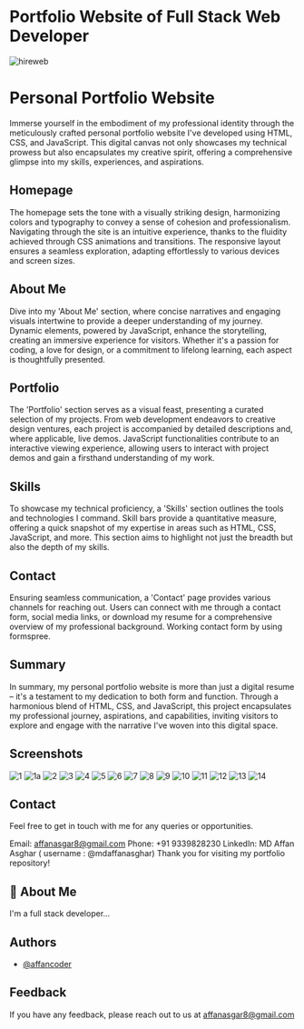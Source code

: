# Portfolio Website of Full Stack Web Developer

![hireweb](https://github.com/affancoder/Portfolio_Website/assets/113276865/191de61a-ce85-41a8-9ba0-bb1657226c26)

# Personal Portfolio Website

Immerse yourself in the embodiment of my professional identity through the meticulously crafted personal portfolio website I've developed using HTML, CSS, and JavaScript. This digital canvas not only showcases my technical prowess but also encapsulates my creative spirit, offering a comprehensive glimpse into my skills, experiences, and aspirations.

## Homepage

The homepage sets the tone with a visually striking design, harmonizing colors and typography to convey a sense of cohesion and professionalism. Navigating through the site is an intuitive experience, thanks to the fluidity achieved through CSS animations and transitions. The responsive layout ensures a seamless exploration, adapting effortlessly to various devices and screen sizes.

## About Me

Dive into my 'About Me' section, where concise narratives and engaging visuals intertwine to provide a deeper understanding of my journey. Dynamic elements, powered by JavaScript, enhance the storytelling, creating an immersive experience for visitors. Whether it's a passion for coding, a love for design, or a commitment to lifelong learning, each aspect is thoughtfully presented.

## Portfolio

The 'Portfolio' section serves as a visual feast, presenting a curated selection of my projects. From web development endeavors to creative design ventures, each project is accompanied by detailed descriptions and, where applicable, live demos. JavaScript functionalities contribute to an interactive viewing experience, allowing users to interact with project demos and gain a firsthand understanding of my work.

## Skills

To showcase my technical proficiency, a 'Skills' section outlines the tools and technologies I command. Skill bars provide a quantitative measure, offering a quick snapshot of my expertise in areas such as HTML, CSS, JavaScript, and more. This section aims to highlight not just the breadth but also the depth of my skills.

## Contact

Ensuring seamless communication, a 'Contact' page provides various channels for reaching out. Users can connect with me through a contact form, social media links, or download my resume for a comprehensive overview of my professional background. Working contact form by using formspree.

## Summary

In summary, my personal portfolio website is more than just a digital resume – it's a testament to my dedication to both form and function. Through a harmonious blend of HTML, CSS, and JavaScript, this project encapsulates my professional journey, aspirations, and capabilities, inviting visitors to explore and engage with the narrative I've woven into this digital space.

## Screenshots

![1](https://github.com/affancoder/Portfolio_Website/assets/113276865/f3c59682-fb8e-4c5e-af43-a6f7ed648dbf)
![1a](https://github.com/user-attachments/assets/43206277-08cf-448c-ac24-b270263dbd9f)
![2](https://github.com/affancoder/Portfolio_Website/assets/113276865/9c2fc5ec-e71d-44c7-8c61-a261218ec300)
![3](https://github.com/affancoder/Portfolio_Website/assets/113276865/8c510e0f-1580-4adf-ae1a-b77826a512fd)
![4](https://github.com/affancoder/Portfolio_Website/assets/113276865/54063c21-829b-46a3-831c-facae154e7ae)
![5](https://github.com/affancoder/Portfolio_Website/assets/113276865/fb7867e7-aa4c-4d11-bea4-34cc5adb6a77)
![6](https://github.com/affancoder/Portfolio_Website/assets/113276865/4fce94f7-110c-4666-ac10-df866564cfd7)
![7](https://github.com/affancoder/Portfolio_Website/assets/113276865/1e9c5ebe-10fe-4041-82c3-49b28db74139)
![8](https://github.com/affancoder/Portfolio_Website/assets/113276865/f0aa1f0b-7f93-4bf4-9d23-f18bdc4f1c3c)
![9](https://github.com/affancoder/Portfolio_Website/assets/113276865/e243c597-df7b-4257-8826-2849e1d370ea)
![10](https://github.com/affancoder/Portfolio_Website/assets/113276865/6a9d64b0-13c9-44a8-90b2-56621d881bee)
![11](https://github.com/affancoder/Portfolio_Website/assets/113276865/295bf129-924e-4db7-b988-b620311a8487)
![12](https://github.com/affancoder/Portfolio_Website/assets/113276865/0e1ea616-f8c1-4b9b-84d4-a41ea8feb1bb)
![13](https://github.com/affancoder/Portfolio_Website/assets/113276865/9a2c6c64-eedc-4eb8-8aeb-d07fa25eef15)
![14](https://github.com/affancoder/Portfolio_Website/assets/113276865/0b09be0d-e678-487a-aafe-fc59283a950b)

## Contact
Feel free to get in touch with me for any queries or opportunities.

Email: affanasgar8@gmail.com
Phone: +91 9339828230
LinkedIn: MD Affan Asghar ( username : @mdaffanasghar)
Thank you for visiting my portfolio repository!


## 🚀 About Me
I'm a full stack developer...

## Authors

- [@affancoder](https://github.com/affancoder)


## Feedback

If you have any feedback, please reach out to us at affanasgar8@gmail.com

